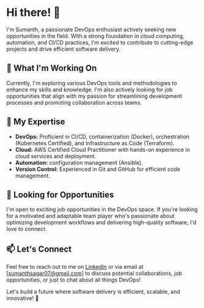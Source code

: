 # Hi there! 👋

I'm Sumanth, a passionate DevOps enthusiast actively seeking new opportunities in the field. With a strong foundation in cloud computing, automation, and CI/CD practices, I'm excited to contribute to cutting-edge projects and drive efficient software delivery.

## 🔭 What I'm Working On

Currently, I'm exploring various DevOps tools and methodologies to enhance my skills and knowledge. I'm also actively looking for job opportunities that align with my passion for streamlining development processes and promoting collaboration across teams.

## 🌱 My Expertise

- **DevOps:** Proficient in CI/CD, containerization (Docker), orchestration (Kubernetes Certified), and Infrastructure as Code (Terraform).
- **Cloud:** AWS Certified Cloud Practitioner with hands-on experience in cloud services and deployment.
- **Automation:** configuration management (Ansible).
- **Version Control:** Experienced in Git and GitHub for efficient code management.

## 💼 Looking for Opportunities

I'm open to exciting job opportunities in the DevOps space. If you're looking for a motivated and adaptable team player who's passionate about optimizing development workflows and delivering high-quality software, I'd love to connect.

## 📫 Let's Connect

Feel free to reach out to me on [LinkedIn](https://www.linkedin.com/in/sumanth1996) or via email at [sumanthsagar07@gmail.com] to discuss potential collaborations, job opportunities, or just to chat about all things DevOps!

Let's build a future where software delivery is efficient, scalable, and innovative! 🚀


<!---
sumanthgitty/sumanthgitty is a ✨ special ✨ repository because its `README.md` (this file) appears on your GitHub profile.
You can click the Preview link to take a look at your changes.
--->

